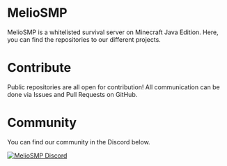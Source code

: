 # MelioSMP

MelioSMP is a whitelisted survival server on Minecraft Java Edition. 
Here, you can find the repositories to our different projects.

# Contribute

Public repositories are all open for contribution!
All communication can be done via Issues and Pull Requests on GitHub.

# Community

You can find our community in the Discord below.

<a href="https://discord.gg/BYfFZgKXa6">
  <img alt="MelioSMP Discord" src="https://discord.com/api/guilds/1220305758789435392/widget.png?style=banner2">
</a>
